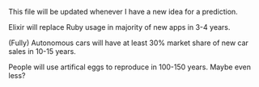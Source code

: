 This file will be updated whenever I have a new idea for a prediction.

Elixir will replace Ruby usage in majority of new apps in 3-4 years.

(Fully) Autonomous cars will have at least 30% market share of new car sales in 10-15 years.

People will use artifical eggs to reproduce in 100-150 years. Maybe even less?

